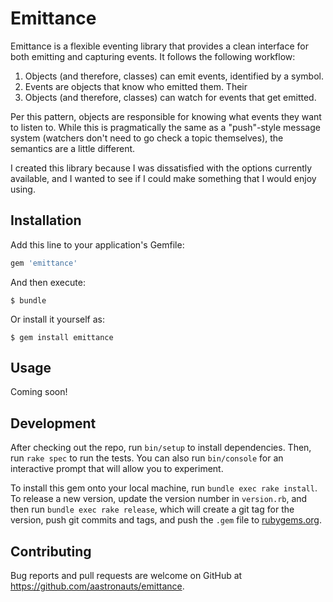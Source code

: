 # Emittance

Emittance is a flexible eventing library that provides a clean interface for both emitting and capturing events. It follows the following workflow:

1. Objects (and therefore, classes) can emit events, identified by a symbol.
2. Events are objects that know who emitted them. Their
3. Objects (and therefore, classes) can watch for events that get emitted.

Per this pattern, objects are responsible for knowing what events they want to listen to. While this is pragmatically the same as a "push"-style message system (watchers don't need to go check a topic themselves), the semantics are a little different.

I created this library because I was dissatisfied with the options currently available, and I wanted to see if I could make something that I would enjoy using.

## Installation

Add this line to your application's Gemfile:

```ruby
gem 'emittance'
```

And then execute:

    $ bundle

Or install it yourself as:

    $ gem install emittance

## Usage

Coming soon!

## Development

After checking out the repo, run `bin/setup` to install dependencies. Then, run `rake spec` to run the tests. You can also run `bin/console` for an interactive prompt that will allow you to experiment.

To install this gem onto your local machine, run `bundle exec rake install`. To release a new version, update the version number in `version.rb`, and then run `bundle exec rake release`, which will create a git tag for the version, push git commits and tags, and push the `.gem` file to [rubygems.org](https://rubygems.org).

## Contributing

Bug reports and pull requests are welcome on GitHub at https://github.com/aastronauts/emittance.
